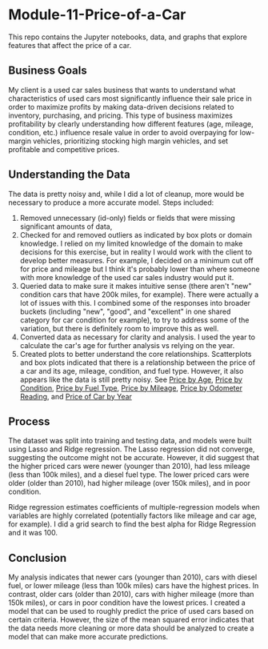 # Module-11-Price-of-a-Car
This repo contains the Jupyter notebooks, data, and graphs that explore features that affect the price of a car.

## Business Goals ##
My client is a used car sales business that wants to understand what characteristics of used cars most significantly influence their sale price in order to maximize profits by making data-driven decisions related to inventory, purchasing, and pricing. This type of business maximizes profitability by clearly understanding how different features (age, mileage, condition, etc.) influence resale value in order to avoid overpaying for low-margin vehicles, prioritizing stocking high margin vehicles, and set profitable and competitive prices.

## Understanding the Data ##
The data is pretty noisy and, while I did a lot of cleanup, more would be necessary to produce a more accurate model. Steps included:

1) Removed unnecessary (id-only) fields or fields that were missing significant amounts of data,
2) Checked for and removed outliers as indicated by box plots or domain knowledge. I relied on my limited knowledge of the domain to make decisions for this exercise, but in reality I would work with the client to develop better measures. For example, I decided on a minimum cut off for price and mileage but I think it's probably lower than where someone with more knowledge of the used car sales industry would put it.
3) Queried data to make sure it makes intuitive sense (there aren't "new" condition cars that have 200k miles, for example). There were actually a lot of issues with this. I combined some of the responses into broader buckets (including "new", "good", and "excellent" in one shared category for car condition for example), to try to address some of the variation, but there is definitely room to improve this as well.
4) Converted data as necessary for clarity and analysis. I used the year to calculate the car's age for further analysis vs relying on the year.
5) Created plots to better understand the core relationships. Scatterplots and box plots indicated that there is a relationship between the price of a car and its age, mileage, condition, and fuel type. However, it also appears like the data is still pretty noisy. See 
[Price by Age](https://github.com/KelseyLMay/Module-11-Price-of-a-Car/blob/main/plots/Price_by_Age.png), [Price by Condition](https://github.com/KelseyLMay/Module-11-Price-of-a-Car/blob/main/plots/Price_by_Condition.png), [Price by Fuel Type](https://github.com/KelseyLMay/Module-11-Price-of-a-Car/blob/main/plots/Price_by_Fuel_Type.png), [Price by Mileage](https://github.com/KelseyLMay/Module-11-Price-of-a-Car/blob/main/plots/Price_by_Mileage.png), [Price by Odometer Reading](https://github.com/KelseyLMay/Module-11-Price-of-a-Car/blob/main/plots/Price_by_Odometer_Reading.png), and [Price of Car by Year](https://github.com/KelseyLMay/Module-11-Price-of-a-Car/blob/main/plots/Price_of_Car_by_Year.png)

## Process ##
The dataset was split into training and testing data, and models were built using Lasso and Ridge regression. The Lasso regression did not converge, suggesting the outcome might not be accurate. However, it did suggest that the higher priced cars were newer (younger than 2010), had less mileage (less than 100k miles), and a diesel fuel type. The lower priced cars were older (older than 2010), had higher mileage (over 150k miles), and in poor condition. 

Ridge regression estimates coefficients of multiple-regression models when variables are highly correlated (potentially factors like mileage and car age, for example). I did a grid search to find the best alpha for Ridge Regression and it was 100.

## Conclusion ##
My analysis indicates that newer cars (younger than 2010), cars with diesel fuel, or lower mileage (less than 100k miles) cars have the highest prices. In contrast, older cars (older than 2010), cars with higher mileage (more than 150k miles), or cars in poor condition have the lowest prices. I created a model that can be used to roughly predict the price of used cars based on certain criteria. However, the size of the mean squared error indicates that the data needs more cleaning or more data should be analyzed to create a model that can make more accurate predictions.